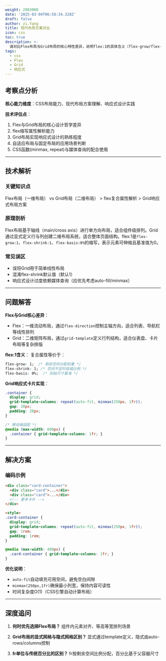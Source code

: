 ```yaml
---
weight: 2003000
date: '2025-03-04T06:58:34.328Z'
draft: false
author: zi.Yang
title: 现代布局方案对比
icon: css
toc: true
description: >-
  请对比Flex布局与Grid布局的核心特性差异，说明flex:1的具体含义（flex-grow/flex-shrink/flex-basis的复合写法），并演示如何用Grid实现响应式卡片布局。
tags:
  - css
  - Flex
  - Grid
  - 响应式
---
```


## 考察点分析

**核心能力维度**：CSS布局能力、现代布局方案理解、响应式设计实践

**技术评估点**：

1. Flex与Grid布局的核心设计哲学差异
2. flex缩写属性解析能力
3. Grid布局实现响应式设计的熟练程度
4. 自适应布局与固定布局的应用场景判断
5. CSS函数(minmax, repeat)与媒体查询的配合使用

---

## 技术解析

### 关键知识点

Flex布局（一维布局） vs Grid布局（二维布局） > flex复合属性解析 > Grid响应式布局方案

### 原理剖析

Flex布局基于轴线（main/cross axis）进行单方向布局，适合组件级排列。Grid通过显式定义行与列创建二维布局系统，适合整体页面结构。flex:1是`flex-grow:1`、`flex-shrink:1`、`flex-basis:0%`的缩写，表示元素可伸缩且基准值为0。

### 常见误区

- 误将Grid用于简单线性布局
- 混淆flex-shrink默认值（默认1）
- 响应式设计过度依赖媒体查询（应优先考虑auto-fill/minmax）

---

## 问题解答

**Flex与Grid核心差异**：

- Flex：一维流动布局，通过`flex-direction`控制主轴方向，适合列表、导航栏等线性排列
- Grid：二维矩阵布局，通过`grid-template`定义行列结构，适合仪表盘、卡片布局等复杂排版

**flex:1含义**：
复合属性等价于：

```css
flex-grow: 1;  /* 剩余空间分配权重 */
flex-shrink: 1; /* 空间不足时收缩比例 */
flex-basis: 0%;  /* 初始尺寸基准 */
```

**Grid响应式卡片实现**：

```css
.container {
  display: grid;
  grid-template-columns: repeat(auto-fit, minmax(250px, 1fr));
  gap: 20px;
  padding: 20px;
}

/* 移动端适配 */
@media (max-width: 600px) {
  .container { grid-template-columns: 1fr; }
}
```

---

## 解决方案

### 编码示例

```html
<div class="card-container">
  <div class="card">...</div>
  <div class="card">...</div>
  <!-- 更多卡片 -->
</div>

<style>
.card-container {
  display: grid;
  grid-template-columns: repeat(auto-fit, minmax(250px, 1fr));
  gap: 1rem;
  padding: 1rem;
}

@media (max-width: 480px) {
  .card-container { grid-template-columns: 1fr; }
}
```

**优化说明**：

- `auto-fit`自动填充可用空间，避免空白间隙
- `minmax(250px,1fr)`确保最小列宽，保持内容可读性
- 时间复杂度O(1)（CSS引擎自动计算布局）

---

## 深度追问

1. **何时优先选择Flex布局？**
   组件内元素对齐、等高等宽排列场景

2. **Grid布局的显式网格与隐式网格区别？**
   显式通过template定义，隐式由auto-rows/columns控制

3. **fr单位与传统百分比的区别？**
   fr按剩余空间比例分配，百分比基于父容器尺寸
